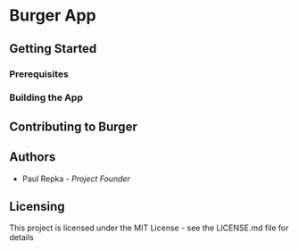 # Burger App #
## Getting Started ##
### Prerequisites ###
### Building the App ###
## Contributing to Burger ##
## Authors ##
* Paul Repka - _Project Founder_
## Licensing ##
This project is licensed under the MIT License - see the LICENSE.md file for details

